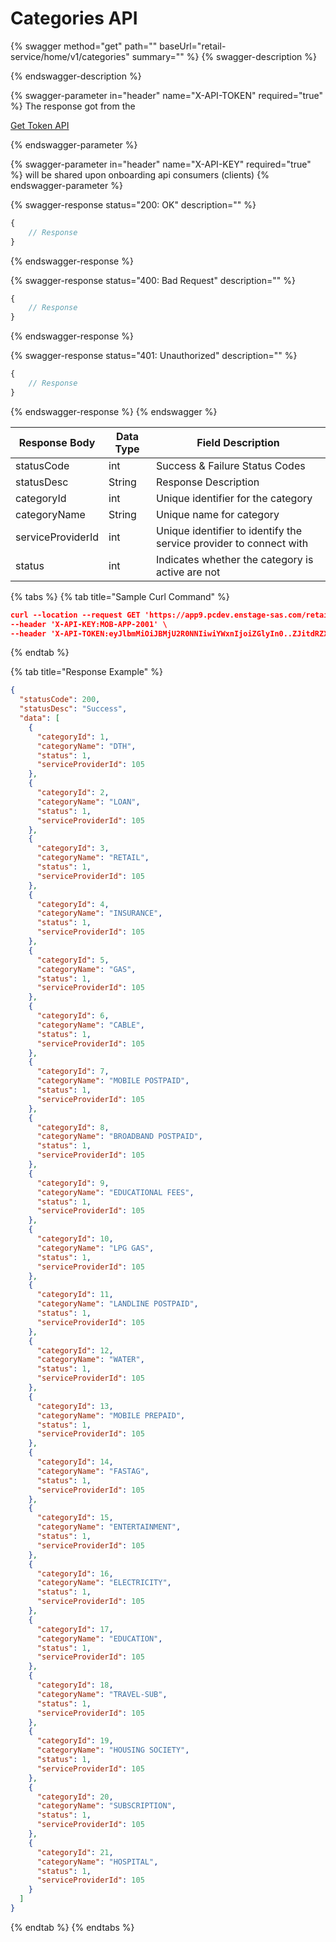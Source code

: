 # Categories API

{% swagger method="get" path="" baseUrl="<domain>retail-service/home/v1/categories" summary="" %}
{% swagger-description %}

{% endswagger-description %}

{% swagger-parameter in="header" name="X-API-TOKEN" required="true" %}
The response got from the 

[Get Token API](../../wallet/wallet-issuance/customer-on-boarding/common-apis/get-app-token-api.md)


{% endswagger-parameter %}

{% swagger-parameter in="header" name="X-API-KEY" required="true" %}
will be shared upon onboarding api consumers (clients)
{% endswagger-parameter %}

{% swagger-response status="200: OK" description="" %}
```javascript
{
    // Response
}
```
{% endswagger-response %}

{% swagger-response status="400: Bad Request" description="" %}
```javascript
{
    // Response
}
```
{% endswagger-response %}

{% swagger-response status="401: Unauthorized" description="" %}
```javascript
{
    // Response
}
```
{% endswagger-response %}
{% endswagger %}

| Response Body     | Data Type | Field Description                                                  |
| ----------------- | --------- | ------------------------------------------------------------------ |
| statusCode        | int       | Success & Failure Status Codes                                     |
| statusDesc        | String    | Response Description                                               |
| categoryId        | int       | Unique identifier for the category                                 |
| categoryName      | String    | Unique name for category                                           |
| serviceProviderId | int       | Unique identifier to identify the service provider to connect with |
| status            | int       | Indicates whether the category is active are not                   |

{% tabs %}
{% tab title="Sample Curl Command" %}
```json
curl --location --request GET 'https://app9.pcdev.enstage-sas.com/retail-service/home/v1/categories' \
--header 'X-API-KEY:MOB-APP-2001' \​
--header 'X-API-TOKEN:eyJlbmMiOiJBMjU2R0NNIiwiYWxnIjoiZGlyIn0..ZJitdRZXJMeJkxFz.PuV48dCHwNI8gt0u1p7wVo8MiLNgyC5BfCkz7Qvpn2NNzXHEgVsfhd4AAHyCq0-FpMHBd5_kR2yZw-fZ-ZQHIqgT-PUOy4H9w1OBDuw0jWfcRtPnT8BNV1bDO7OvVKBplVksyifTLIYX5zFu4HfmHXygEBvv11sL8WUVHyTH8QgLMHLu2qT7l0UBTGHD8pgcZeZAQFdEXPpkglbRVdOedUda7Am1-NSvPLch5s1vyxRNrlR--8xzlfE5munVeYp8ln6L1A.foUnrZNCjNqEcoA_6u9SOw' \​
```
{% endtab %}

{% tab title="Response Example" %}


```json
{
  "statusCode": 200,
  "statusDesc": "Success",
  "data": [
    {
      "categoryId": 1,
      "categoryName": "DTH",
      "status": 1,
      "serviceProviderId": 105
    },
    {
      "categoryId": 2,
      "categoryName": "LOAN",
      "status": 1,
      "serviceProviderId": 105
    },
    {
      "categoryId": 3,
      "categoryName": "RETAIL",
      "status": 1,
      "serviceProviderId": 105
    },
    {
      "categoryId": 4,
      "categoryName": "INSURANCE",
      "status": 1,
      "serviceProviderId": 105
    },
    {
      "categoryId": 5,
      "categoryName": "GAS",
      "status": 1,
      "serviceProviderId": 105
    },
    {
      "categoryId": 6,
      "categoryName": "CABLE",
      "status": 1,
      "serviceProviderId": 105
    },
    {
      "categoryId": 7,
      "categoryName": "MOBILE POSTPAID",
      "status": 1,
      "serviceProviderId": 105
    },
    {
      "categoryId": 8,
      "categoryName": "BROADBAND POSTPAID",
      "status": 1,
      "serviceProviderId": 105
    },
    {
      "categoryId": 9,
      "categoryName": "EDUCATIONAL FEES",
      "status": 1,
      "serviceProviderId": 105
    },
    {
      "categoryId": 10,
      "categoryName": "LPG GAS",
      "status": 1,
      "serviceProviderId": 105
    },
    {
      "categoryId": 11,
      "categoryName": "LANDLINE POSTPAID",
      "status": 1,
      "serviceProviderId": 105
    },
    {
      "categoryId": 12,
      "categoryName": "WATER",
      "status": 1,
      "serviceProviderId": 105
    },
    {
      "categoryId": 13,
      "categoryName": "MOBILE PREPAID",
      "status": 1,
      "serviceProviderId": 105
    },
    {
      "categoryId": 14,
      "categoryName": "FASTAG",
      "status": 1,
      "serviceProviderId": 105
    },
    {
      "categoryId": 15,
      "categoryName": "ENTERTAINMENT",
      "status": 1,
      "serviceProviderId": 105
    },
    {
      "categoryId": 16,
      "categoryName": "ELECTRICITY",
      "status": 1,
      "serviceProviderId": 105
    },
    {
      "categoryId": 17,
      "categoryName": "EDUCATION",
      "status": 1,
      "serviceProviderId": 105
    },
    {
      "categoryId": 18,
      "categoryName": "TRAVEL-SUB",
      "status": 1,
      "serviceProviderId": 105
    },
    {
      "categoryId": 19,
      "categoryName": "HOUSING SOCIETY",
      "status": 1,
      "serviceProviderId": 105
    },
    {
      "categoryId": 20,
      "categoryName": "SUBSCRIPTION",
      "status": 1,
      "serviceProviderId": 105
    },
    {
      "categoryId": 21,
      "categoryName": "HOSPITAL",
      "status": 1,
      "serviceProviderId": 105
    }
  ]
}
```
{% endtab %}
{% endtabs %}
